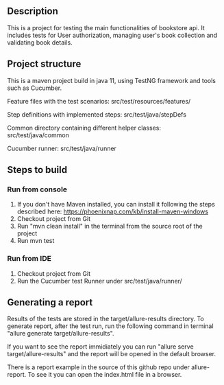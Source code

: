 ## Description

This is a project for testing the main functionalities of bookstore api. It includes tests for User authorization, managing user's book collection and validating book details.

## Project structure

This is a maven project build in java 11, using TestNG framework and tools such as Cucumber.

Feature files with the test scenarios: src/test/resources/features/

Step definitions with implemented steps: src/test/java/stepDefs

Common directory containing different helper classes: src/test/java/common

Cucumber runner: src/test/java/runner


## Steps to build

### Run from console
1) If you don't have Maven installed, you can install it following the steps described here: https://phoenixnap.com/kb/install-maven-windows
2) Checkout project from Git
3) Run "mvn clean install" in the terminal from the source root of the project
4) Run mvn test

### Run from IDE
1) Checkout project from Git
2) Run the Cucumber test Runner under src/test/java/runner/

## Generating a report

Results of the tests are stored in the target/allure-results directory. To generate report, after the test run, run the following command in terminal "allure generate target/allure-results".

If you want to see the report immidiately you can run "allure serve target/allure-results" and the report will be opened in the default browser.

There is a report example in the source of this github repo under allure-report. To see it you can open the index.html file in a browser.

